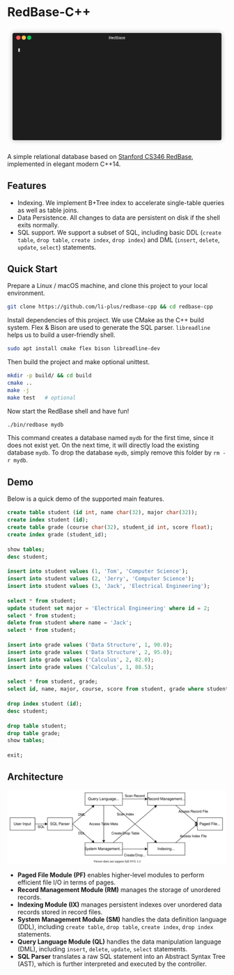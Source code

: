 # RedBase-C++

![Demo](fig/demo.gif)

A simple relational database based on [Stanford CS346 RedBase](https://web.stanford.edu/class/cs346/2015/redbase.html), implemented in elegant modern C++14.

## Features

+ Indexing. We implement B+Tree index to accelerate single-table queries as well as table joins.
+ Data Persistence. All changes to data are persistent on disk if the shell exits normally.
+ SQL support. We support a subset of SQL, including basic DDL (`create table`, `drop table`, `create index`, `drop index`) and DML (`insert`, `delete`, `update`, `select`) statements.

## Quick Start

Prepare a Linux / macOS machine, and clone this project to your local environment.

```sh
git clone https://github.com/li-plus/redbase-cpp && cd redbase-cpp
```

Install dependencies of this project. We use CMake as the C++ build system. Flex & Bison are used to generate the SQL parser. `libreadline` helps us to build a user-friendly shell.

```sh
sudo apt install cmake flex bison libreadline-dev
```

Then build the project and make optional unittest.

```sh
mkdir -p build/ && cd build
cmake ..
make -j
make test   # optional
```

Now start the RedBase shell and have fun!

```sh
./bin/redbase mydb
```

This command creates a database named `mydb` for the first time, since it does not exist yet. On the next time, it will directly load the existing database `mydb`. To drop the database `mydb`, simply remove this folder by `rm -r mydb`.

## Demo

Below is a quick demo of the supported main features.

```sql
create table student (id int, name char(32), major char(32));
create index student (id);
create table grade (course char(32), student_id int, score float);
create index grade (student_id);

show tables;
desc student;

insert into student values (1, 'Tom', 'Computer Science');
insert into student values (2, 'Jerry', 'Computer Science');
insert into student values (3, 'Jack', 'Electrical Engineering');

select * from student;
update student set major = 'Electrical Engineering' where id = 2;
select * from student;
delete from student where name = 'Jack';
select * from student;

insert into grade values ('Data Structure', 1, 90.0);
insert into grade values ('Data Structure', 2, 95.0);
insert into grade values ('Calculus', 2, 82.0);
insert into grade values ('Calculus', 1, 88.5);

select * from student, grade;
select id, name, major, course, score from student, grade where student.id = grade.student_id;

drop index student (id);
desc student;

drop table student;
drop table grade;
show tables;

exit;
```

## Architecture

![Architecture](fig/arch.svg)

+ **Paged File Module (PF)** enables higher-level modules to perform efficient file I/O in terms of pages.
+ **Record Management Module (RM)** manages the storage of unordered records.
+ **Indexing Module (IX)** manages persistent indexes over unordered data records stored in record files.
+ **System Management Module (SM)** handles the data definition language (DDL), including `create table`, `drop table`, `create index`, `drop index` statements.
+ **Query Language Module (QL)** handles the data manipulation language (DML), including `insert`, `delete`, `update`, `select` statements.
+ **SQL Parser** translates a raw SQL statement into an Abstract Syntax Tree (AST), which is further interpreted and executed by the controller.
